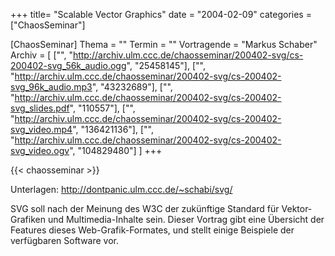 +++
title= "Scalable Vector Graphics"
date = "2004-02-09"
categories = ["ChaosSeminar"]

[ChaosSeminar]
Thema = ""
Termin = ""
Vortragende = "Markus Schaber"
Archiv = [
	["", "http://archiv.ulm.ccc.de/chaosseminar/200402-svg/cs-200402-svg_56k_audio.ogg", "25458145"],
	["", "http://archiv.ulm.ccc.de/chaosseminar/200402-svg/cs-200402-svg_96k_audio.mp3", "43232689"],
	["", "http://archiv.ulm.ccc.de/chaosseminar/200402-svg/cs-200402-svg_slides.pdf", "110557"],
	["", "http://archiv.ulm.ccc.de/chaosseminar/200402-svg/cs-200402-svg_video.mp4", "136421136"],
	["", "http://archiv.ulm.ccc.de/chaosseminar/200402-svg/cs-200402-svg_video.ogv", "104829480"]
	]
+++

{{< chaosseminar >}}

Unterlagen: http://dontpanic.ulm.ccc.de/~schabi/svg/

SVG soll nach der Meinung des W3C der zukünftige Standard für Vektor-Grafiken und Multimedia-Inhalte sein. Dieser Vortrag gibt eine Übersicht der Features dieses Web-Grafik-Formates, und stellt einige Beispiele der verfügbaren Software vor.
